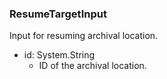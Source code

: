 ### ResumeTargetInput
Input for resuming archival location.

- id: System.String
  - ID of the archival location.
